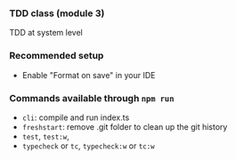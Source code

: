 ### TDD class (module 3)

TDD at system level

### Recommended setup
- Enable "Format on save" in your IDE

### Commands available through `npm run`
- `cli`: compile and run index.ts
- `freshstart`: remove .git folder to clean up the git history
- `test`, `test:w`,
- `typecheck` or `tc`, `typecheck:w` or `tc:w`
